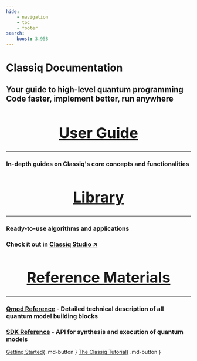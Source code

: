 ```yaml
---
hide:
    - navigation
    - toc
    - footer
search:
    boost: 3.958
---
```


<style>
.md-main__inner h1 {
    font-size: 70px !important;
    text-align: center;
    margin-bottom: 5px;
}
.md-main__inner h2 {
    font-size: 30px !important;
    text-align: center;
    margin-top: 0.8em;
    margin-bottom: 2em;
}
.card h1{
  font-size: 40px !important;
  justify-content: center !important;
  display: flex !important;
}

/* Responsive fix for mobile main title */
@media screen and (max-width: 600px) {
  .md-main__inner h1 {
    font-size: 30px !important;  /* adjust as needed */
  }
  .md-main__inner h2 {
    font-size: 20px !important;
  }
  .card h1 {
    font-size: 25px !important;
  }
}

</style>

# Classiq Documentation

## Your guide to high-level quantum programming<br>Code faster, implement better, run anywhere

<div class="grid" markdown>

<div class="card" markdown>

<a href="user-guide/" markdown="block"><h1>User Guide</h1></a>

---

### In-depth guides on Classiq's core concepts and functionalities

</div>

<div class="card" markdown>

<a href="explore/" markdown="block"><h1>Library</h1></a>

---

### Ready-to-use algorithms and applications

### Check it out in <a href="https://platform.classiq.io/studio/" target="_blank" rel="noopener" >Classiq&nbsp;Studio&nbsp;&#x2197;</a>

</div>

<div class="card" markdown>

<a href="qmod-reference/" markdown="block"><h1>Reference Materials</h1></a>

---

### [Qmod Reference](qmod-reference/) - Detailed technical description of all quantum model building blocks

### [SDK Reference](sdk-reference/) - API for synthesis and execution of quantum models

</div>

</div>

[Getting Started](./classiq_101/){ .md-button }
[The Classiq Tutorial](./classiq_101/classiq_tutorial.md){ .md-button }
